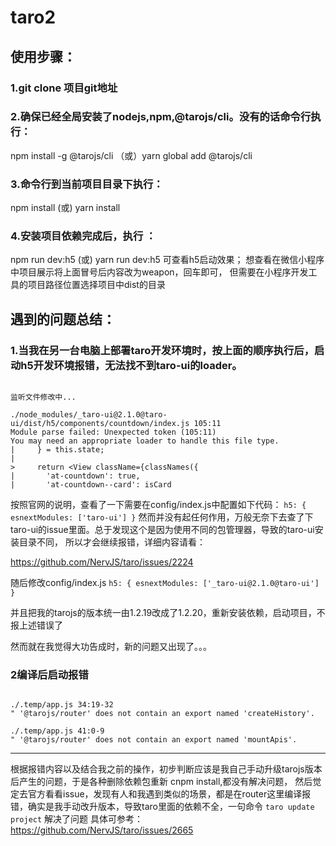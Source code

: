 # taro2

## 使用步骤：
 ### 1.git clone 项目git地址
 ### 2.确保已经全局安装了nodejs,npm,@tarojs/cli。没有的话命令行执行：
  npm install -g @tarojs/cli （或）yarn global add @tarojs/cli
 ### 3.命令行到当前项目目录下执行：
  npm install (或) yarn install
 ### 4.安装项目依赖完成后，执行 ：
  npm run dev:h5 (或) yarn run dev:h5
  可查看h5启动效果；
  想查看在微信小程序中项目展示将上面冒号后内容改为weapon，回车即可，
  但需要在小程序开发工具的项目路径位置选择项目中dist的目录
  
## 遇到的问题总结：
  ### 1.当我在另一台电脑上部署taro开发环境时，按上面的顺序执行后，启动h5开发环境报错，无法找不到taro-ui的loader。
  ``` ℹ️  Listening at http://127.0.0.1:10086/

监听文件修改中...

./node_modules/_taro-ui@2.1.0@taro-ui/dist/h5/components/countdown/index.js 105:11
Module parse failed: Unexpected token (105:11)
You may need an appropriate loader to handle this file type.
|     } = this.state;
|
>     return <View className={classNames({
|       'at-countdown': true,
|       'at-countdown--card': isCard
```
  
  
  
  按照官网的说明，查看了一下需要在config/index.js中配置如下代码：
     `h5: {
      esnextModules: ['taro-ui']
    }`
然而并没有起任何作用，万般无奈下去查了下taro-ui的issue里面。总于发现这个是因为使用不同的包管理器，导致的taro-ui安装目录不同，
所以才会继续报错，详细内容请看：

https://github.com/NervJS/taro/issues/2224

随后修改config/index.js
`h5: {
      esnextModules: ['_taro-ui@2.1.0@taro-ui']
    }`

并且把我的tarojs的版本统一由1.2.19改成了1.2.20，重新安装依赖，启动项目，不报上述错误了

然而就在我觉得大功告成时，新的问题又出现了。。。

### 2编译后启动报错

```监听文件修改中...

./.temp/app.js 34:19-32
" '@tarojs/router' does not contain an export named 'createHistory'.

./.temp/app.js 41:0-9
" '@tarojs/router' does not contain an export named 'mountApis'.
```
***********
根据报错内容以及结合我之前的操作，初步判断应该是我自己手动升级tarojs版本后产生的问题，于是各种删除依赖包重新 cnpm install,都没有解决问题，
然后觉定去官方看看issue，发现有人和我遇到类似的场景，都是在router这里编译报错，确实是我手动改升版本，导致taro里面的依赖不全，一句命令
`taro update project` 解决了问题
具体可参考：https://github.com/NervJS/taro/issues/2665


    
 
